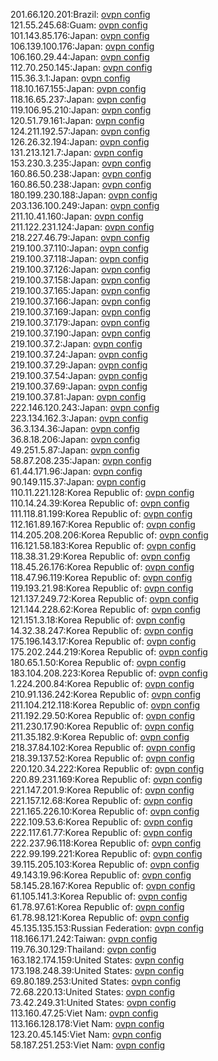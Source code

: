 201.66.120.201:Brazil: [ovpn config](vpn/201_66_120_201.ovpn)  
121.55.245.68:Guam: [ovpn config](vpn/121_55_245_68.ovpn)  
101.143.85.176:Japan: [ovpn config](vpn/101_143_85_176.ovpn)  
106.139.100.176:Japan: [ovpn config](vpn/106_139_100_176.ovpn)  
106.160.29.44:Japan: [ovpn config](vpn/106_160_29_44.ovpn)  
112.70.250.145:Japan: [ovpn config](vpn/112_70_250_145.ovpn)  
115.36.3.1:Japan: [ovpn config](vpn/115_36_3_1.ovpn)  
118.10.167.155:Japan: [ovpn config](vpn/118_10_167_155.ovpn)  
118.16.65.237:Japan: [ovpn config](vpn/118_16_65_237.ovpn)  
119.106.95.210:Japan: [ovpn config](vpn/119_106_95_210.ovpn)  
120.51.79.161:Japan: [ovpn config](vpn/120_51_79_161.ovpn)  
124.211.192.57:Japan: [ovpn config](vpn/124_211_192_57.ovpn)  
126.26.32.194:Japan: [ovpn config](vpn/126_26_32_194.ovpn)  
131.213.121.7:Japan: [ovpn config](vpn/131_213_121_7.ovpn)  
153.230.3.235:Japan: [ovpn config](vpn/153_230_3_235.ovpn)  
160.86.50.238:Japan: [ovpn config](vpn/160_86_50_238.ovpn)  
160.86.50.238:Japan: [ovpn config](vpn/160_86_50_238.ovpn)  
180.199.230.188:Japan: [ovpn config](vpn/180_199_230_188.ovpn)  
203.136.100.249:Japan: [ovpn config](vpn/203_136_100_249.ovpn)  
211.10.41.160:Japan: [ovpn config](vpn/211_10_41_160.ovpn)  
211.122.231.124:Japan: [ovpn config](vpn/211_122_231_124.ovpn)  
218.227.46.79:Japan: [ovpn config](vpn/218_227_46_79.ovpn)  
219.100.37.110:Japan: [ovpn config](vpn/219_100_37_110.ovpn)  
219.100.37.118:Japan: [ovpn config](vpn/219_100_37_118.ovpn)  
219.100.37.126:Japan: [ovpn config](vpn/219_100_37_126.ovpn)  
219.100.37.158:Japan: [ovpn config](vpn/219_100_37_158.ovpn)  
219.100.37.165:Japan: [ovpn config](vpn/219_100_37_165.ovpn)  
219.100.37.166:Japan: [ovpn config](vpn/219_100_37_166.ovpn)  
219.100.37.169:Japan: [ovpn config](vpn/219_100_37_169.ovpn)  
219.100.37.179:Japan: [ovpn config](vpn/219_100_37_179.ovpn)  
219.100.37.190:Japan: [ovpn config](vpn/219_100_37_190.ovpn)  
219.100.37.2:Japan: [ovpn config](vpn/219_100_37_2.ovpn)  
219.100.37.24:Japan: [ovpn config](vpn/219_100_37_24.ovpn)  
219.100.37.29:Japan: [ovpn config](vpn/219_100_37_29.ovpn)  
219.100.37.54:Japan: [ovpn config](vpn/219_100_37_54.ovpn)  
219.100.37.69:Japan: [ovpn config](vpn/219_100_37_69.ovpn)  
219.100.37.81:Japan: [ovpn config](vpn/219_100_37_81.ovpn)  
222.146.120.243:Japan: [ovpn config](vpn/222_146_120_243.ovpn)  
223.134.162.3:Japan: [ovpn config](vpn/223_134_162_3.ovpn)  
36.3.134.36:Japan: [ovpn config](vpn/36_3_134_36.ovpn)  
36.8.18.206:Japan: [ovpn config](vpn/36_8_18_206.ovpn)  
49.251.5.87:Japan: [ovpn config](vpn/49_251_5_87.ovpn)  
58.87.208.235:Japan: [ovpn config](vpn/58_87_208_235.ovpn)  
61.44.171.96:Japan: [ovpn config](vpn/61_44_171_96.ovpn)  
90.149.115.37:Japan: [ovpn config](vpn/90_149_115_37.ovpn)  
110.11.221.128:Korea Republic of: [ovpn config](vpn/110_11_221_128.ovpn)  
110.14.24.39:Korea Republic of: [ovpn config](vpn/110_14_24_39.ovpn)  
111.118.81.199:Korea Republic of: [ovpn config](vpn/111_118_81_199.ovpn)  
112.161.89.167:Korea Republic of: [ovpn config](vpn/112_161_89_167.ovpn)  
114.205.208.206:Korea Republic of: [ovpn config](vpn/114_205_208_206.ovpn)  
116.121.58.183:Korea Republic of: [ovpn config](vpn/116_121_58_183.ovpn)  
118.38.31.29:Korea Republic of: [ovpn config](vpn/118_38_31_29.ovpn)  
118.45.26.176:Korea Republic of: [ovpn config](vpn/118_45_26_176.ovpn)  
118.47.96.119:Korea Republic of: [ovpn config](vpn/118_47_96_119.ovpn)  
119.193.21.98:Korea Republic of: [ovpn config](vpn/119_193_21_98.ovpn)  
121.137.249.72:Korea Republic of: [ovpn config](vpn/121_137_249_72.ovpn)  
121.144.228.62:Korea Republic of: [ovpn config](vpn/121_144_228_62.ovpn)  
121.151.3.18:Korea Republic of: [ovpn config](vpn/121_151_3_18.ovpn)  
14.32.38.247:Korea Republic of: [ovpn config](vpn/14_32_38_247.ovpn)  
175.196.143.17:Korea Republic of: [ovpn config](vpn/175_196_143_17.ovpn)  
175.202.244.219:Korea Republic of: [ovpn config](vpn/175_202_244_219.ovpn)  
180.65.1.50:Korea Republic of: [ovpn config](vpn/180_65_1_50.ovpn)  
183.104.208.223:Korea Republic of: [ovpn config](vpn/183_104_208_223.ovpn)  
1.224.200.84:Korea Republic of: [ovpn config](vpn/1_224_200_84.ovpn)  
210.91.136.242:Korea Republic of: [ovpn config](vpn/210_91_136_242.ovpn)  
211.104.212.118:Korea Republic of: [ovpn config](vpn/211_104_212_118.ovpn)  
211.192.29.50:Korea Republic of: [ovpn config](vpn/211_192_29_50.ovpn)  
211.230.17.90:Korea Republic of: [ovpn config](vpn/211_230_17_90.ovpn)  
211.35.182.9:Korea Republic of: [ovpn config](vpn/211_35_182_9.ovpn)  
218.37.84.102:Korea Republic of: [ovpn config](vpn/218_37_84_102.ovpn)  
218.39.137.52:Korea Republic of: [ovpn config](vpn/218_39_137_52.ovpn)  
220.120.34.222:Korea Republic of: [ovpn config](vpn/220_120_34_222.ovpn)  
220.89.231.169:Korea Republic of: [ovpn config](vpn/220_89_231_169.ovpn)  
221.147.201.9:Korea Republic of: [ovpn config](vpn/221_147_201_9.ovpn)  
221.157.12.68:Korea Republic of: [ovpn config](vpn/221_157_12_68.ovpn)  
221.165.226.10:Korea Republic of: [ovpn config](vpn/221_165_226_10.ovpn)  
222.109.53.6:Korea Republic of: [ovpn config](vpn/222_109_53_6.ovpn)  
222.117.61.77:Korea Republic of: [ovpn config](vpn/222_117_61_77.ovpn)  
222.237.96.118:Korea Republic of: [ovpn config](vpn/222_237_96_118.ovpn)  
222.99.199.221:Korea Republic of: [ovpn config](vpn/222_99_199_221.ovpn)  
39.115.205.103:Korea Republic of: [ovpn config](vpn/39_115_205_103.ovpn)  
49.143.19.96:Korea Republic of: [ovpn config](vpn/49_143_19_96.ovpn)  
58.145.28.167:Korea Republic of: [ovpn config](vpn/58_145_28_167.ovpn)  
61.105.141.3:Korea Republic of: [ovpn config](vpn/61_105_141_3.ovpn)  
61.78.97.61:Korea Republic of: [ovpn config](vpn/61_78_97_61.ovpn)  
61.78.98.121:Korea Republic of: [ovpn config](vpn/61_78_98_121.ovpn)  
45.135.135.153:Russian Federation: [ovpn config](vpn/45_135_135_153.ovpn)  
118.166.171.242:Taiwan: [ovpn config](vpn/118_166_171_242.ovpn)  
119.76.30.129:Thailand: [ovpn config](vpn/119_76_30_129.ovpn)  
163.182.174.159:United States: [ovpn config](vpn/163_182_174_159.ovpn)  
173.198.248.39:United States: [ovpn config](vpn/173_198_248_39.ovpn)  
69.80.189.253:United States: [ovpn config](vpn/69_80_189_253.ovpn)  
72.68.220.13:United States: [ovpn config](vpn/72_68_220_13.ovpn)  
73.42.249.31:United States: [ovpn config](vpn/73_42_249_31.ovpn)  
113.160.47.25:Viet Nam: [ovpn config](vpn/113_160_47_25.ovpn)  
113.166.128.178:Viet Nam: [ovpn config](vpn/113_166_128_178.ovpn)  
123.20.45.145:Viet Nam: [ovpn config](vpn/123_20_45_145.ovpn)  
58.187.251.253:Viet Nam: [ovpn config](vpn/58_187_251_253.ovpn)  
